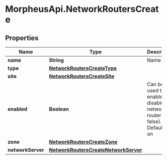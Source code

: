 # MorpheusApi.NetworkRoutersCreate

## Properties

Name | Type | Description | Notes
------------ | ------------- | ------------- | -------------
**name** | **String** | Name | 
**type** | [**NetworkRoutersCreateType**](NetworkRoutersCreateType.md) |  | 
**site** | [**NetworkRoutersCreateSite**](NetworkRoutersCreateSite.md) |  | 
**enabled** | **Boolean** | Can be used to enable / disable the network router (true, false). Default is on | [optional] 
**zone** | [**NetworkRoutersCreateZone**](NetworkRoutersCreateZone.md) |  | [optional] 
**networkServer** | [**NetworkRoutersCreateNetworkServer**](NetworkRoutersCreateNetworkServer.md) |  | [optional] 


